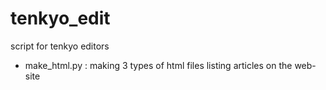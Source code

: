 # tenkyo_edit
script for tenkyo editors

* make_html.py : making 3 types of html files listing articles on the web-site
